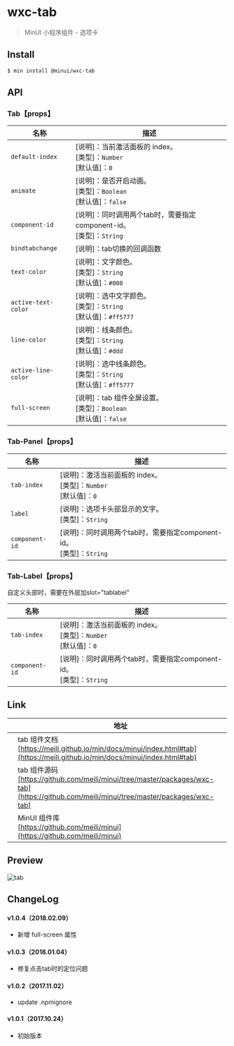 # wxc-tab

> MinUI 小程序组件 - 选项卡

## Install

``` bash
$ min install @minui/wxc-tab
```

## API

### Tab【props】

| 名称                  | 描述                         |
|----------------------|------------------------------|
|`default-index`             | [说明]：当前激活面板的 index。<br>[类型]：`Number`<br>[默认值]：`0`
|`animate`                   | [说明]：是否开启动画。<br>[类型]：`Boolean`<br>[默认值]：`false`
|`component-id`              | [说明]：同时调用两个tab时，需要指定component-id。<br>[类型]：`String`<br>
|`bindtabchange`             | [说明]：tab切换的回调函数
|`text-color`                | [说明]：文字颜色。<br>[类型]：`String`<br>[默认值]：`#000`
|`active-text-color`         | [说明]：选中文字颜色。<br>[类型]：`String`<br>[默认值]：`#ff5777`
|`line-color`                | [说明]：线条颜色。<br>[类型]：`String`<br>[默认值]：`#ddd`
|`active-line-color`         | [说明]：选中线条颜色。<br>[类型]：`String`<br>[默认值]：`#ff5777`
|`full-screen`               | [说明]：tab 组件全屏设置。<br>[类型]：`Boolean`<br>[默认值]：`false`

### Tab-Panel【props】

| 名称                  | 描述                         |
|----------------------|------------------------------|
|`tab-index`           | [说明]：激活当前面板的 index。<br>[类型]：`Number`<br>[默认值]：`0`
|`label`               | [说明]：选项卡头部显示的文字。<br>[类型]：`String`<br>
|`component-id`        | [说明]：同时调用两个tab时，需要指定component-id。<br>[类型]：`String`<br>

### Tab-Label【props】

自定义头部时，需要在外层加slot="tablabel"

| 名称                  | 描述                         |
|----------------------|------------------------------|
|`tab-index`           | [说明]：激活当前面板的 index。<br>[类型]：`Number`<br>[默认值]：`0`
|`component-id`        | [说明]：同时调用两个tab时，需要指定component-id。<br>[类型]：`String`<br>

## Link
||地址|
|--|---|
||tab 组件文档 <br> [https://meili.github.io/min/docs/minui/index.html#tab](https://meili.github.io/min/docs/minui/index.html#tab)<br>|
||tab 组件源码 <br> [https://github.com/meili/minui/tree/master/packages/wxc-tab](https://github.com/meili/minui/tree/master/packages/wxc-tab)<br>|
||MinUI 组件库 <br> [https://github.com/meili/minui](https://github.com/meili/minui) <br>|

## Preview
![tab](https://s10.mogucdn.com/mlcdn/c45406/171107_7eaagk5jeh09jj72h677gcd2g6j2c_480x480.jpg_225x999.jpg)

##  ChangeLog

#### v1.0.4（2018.02.09）
- 新增 full-screen 属性

#### v1.0.3（2018.01.04）

- 修复点击tab时的定位问题

#### v1.0.2（2017.11.02）

- update .npmignore

#### v1.0.1（2017.10.24）

- 初始版本

